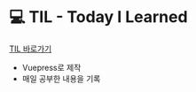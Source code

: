 # 💻 TIL - Today I Learned
[TIL 바로가기](https://kim-jin-seop.github.io/TIL/)
- Vuepress로 제작
- 매일 공부한 내용을 기록